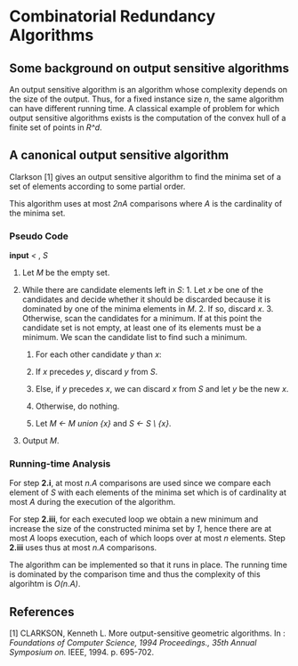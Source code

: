 # Combinatorial Redundancy Algorithms

## Some background on output sensitive algorithms

An output sensitive algorithm is an algorithm whose complexity depends on the
size of the output. Thus, for a fixed instance size *n*, the same algorithm can
have different running time. A classical example of problem for which output
sensitive algorithms exists is the computation of the convex hull of a finite
set of points in *R^d*.

## A canonical output sensitive algorithm

Clarkson [1] gives an output sensitive algorithm to find the minima
set of a set of elements according to some partial order.

This algorithm uses at most *2nA* comparisons where *A* is the cardinality of
the minima set.


### Pseudo Code

**input** *<* , *S*

  1. Let *M* be the empty set.
  2. While there are candidate elements left in *S*:
    1. Let *x* be one of the candidates and decide whether it should
       be discarded because it
       is dominated by one of the minima elements in *M*.
    2. If so, discard *x*.
    3. Otherwise, scan the candidates for a minimum. If at this point the
       candidate set is not empty, at least one of its elements must be a
       minimum. We scan the candidate list to find such a minimum.
      1. For each other candidate *y* than *x*:
        1. If *x* precedes *y*, discard *y* from *S*.
        2. Else, if *y* precedes *x*, we can discard *x* from *S* and let *y*
           be the new *x*.
        3. Otherwise, do nothing.

      2. Let *M <- M union {x}* and *S <- S \ {x}*.

  3. Output *M*.

### Running-time Analysis

For step **2.i**, at most *n.A* comparisons are used since we compare each element
of *S* with each elements of the minima set which is of cardinality at most *A*
during the execution of the algorithm.

For step **2.iii**, for each executed loop we
obtain a new minimum and increase the size of the constructed minima set by
*1*, hence there are at most *A* loops execution, each of which loops over at
most *n* elements. Step **2.iii** uses thus at most *n.A* comparisons.

The algorithm can be implemented so that it runs in place. The running time is
dominated by the comparison time and thus the
complexity of this algorihtm is *O(n.A)*.

## References

  [1] CLARKSON, Kenneth L. More output-sensitive geometric algorithms. In :
*Foundations of Computer Science, 1994 Proceedings., 35th Annual Symposium on.*
IEEE, 1994. p. 695-702.
